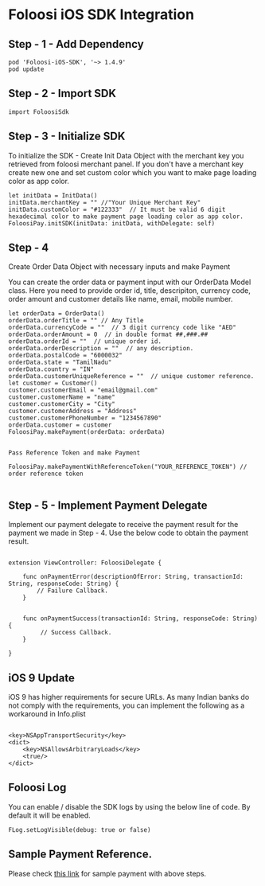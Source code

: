 # Foloosi iOS SDK Integration

## Step - 1 - Add Dependency

```
pod 'Foloosi-iOS-SDK', '~> 1.4.9'
pod update
```

## Step - 2 - Import SDK 

```
import FoloosiSdk
```


## Step - 3 - Initialize SDK 

To initialize the SDK - Create Init Data Object with the merchant key you retrieved from foloosi merchant panel. If you don't have a merchant key create new one and set custom color which you want to make page loading color as app color.

```
let initData = InitData()
initData.merchantKey = "" //"Your Unique Merchant Key"
initData.customColor = "#122333"  // It must be valid 6 digit hexadecimal color to make payment page loading color as app color. 
FoloosiPay.initSDK(initData: initData, withDelegate: self)
```

## Step - 4 

Create Order Data Object with necessary inputs and make Payment

You can create the order data or payment input with our OrderData Model class. Here you need to provide order id, title, descripiton, currency code, order amount and customer details like name, email, mobile number.

```
let orderData = OrderData()
orderData.orderTitle = "" // Any Title
orderData.currencyCode = ""  // 3 digit currency code like "AED"
orderData.orderAmount = 0  // in double format ##,###.##
orderData.orderId = ""  // unique order id. 
orderData.orderDescription = ""  // any description.
orderData.postalCode = "6000032" 
orderData.state = "TamilNadu"
orderData.country = "IN"
orderData.customerUniqueReference = ""  // unique customer reference. 
let customer = Customer()
customer.customerEmail = "email@gmail.com"
customer.customerName = "name"
customer.customerCity = "City"
customer.customerAddress = "Address"
customer.customerPhoneNumber = "1234567890"
orderData.customer = customer
FoloosiPay.makePayment(orderData: orderData)


Pass Reference Token and make Payment

FoloosiPay.makePaymentWithReferenceToken("YOUR_REFERENCE_TOKEN") // order reference token


```

## Step - 5 - Implement Payment Delegate

Implement our payment delegate to receive the payment result for the payment we made in Step - 4. Use the below code to obtain the payment result.

```

extension ViewController: FoloosiDelegate {

    func onPaymentError(descriptionOfError: String, transactionId: String, responseCode: String) {
        // Failure Callback.
    }
    
    
    func onPaymentSuccess(transactionId: String, responseCode: String) {
         // Success Callback.
    }
    
}

```

## iOS 9 Update

iOS 9 has higher requirements for secure URLs. As many Indian banks do not comply with the requirements, you can implement the following as a workaround in Info.plist

```

<key>NSAppTransportSecurity</key>
<dict>
    <key>NSAllowsArbitraryLoads</key>
    <true/>
</dict>

```

## Foloosi Log

You can enable / disable the SDK logs by using the below line of code. By default it will be enabled.

```
FLog.setLogVisible(debug: true or false)

```



## Sample Payment Reference.

Please check [this link](https://github.com/FoloosiTech/Foloosi-iOS-SDK/tree/master/Demo) for sample payment with above steps.


